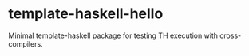 # template-haskell-hello
Minimal template-haskell package for testing TH execution with cross-compilers.
